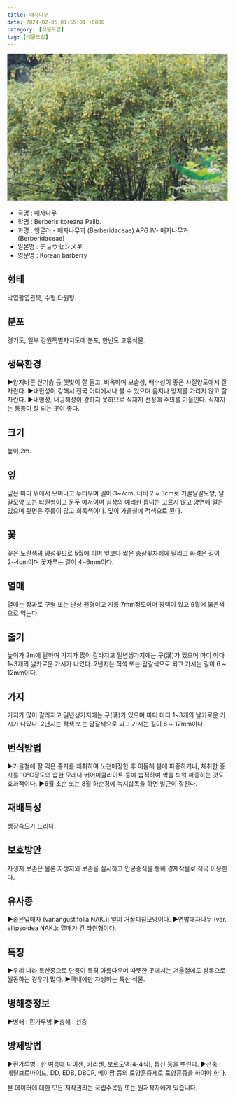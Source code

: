 ```yaml
---
title: 매자나무
date: 2024-02-05 01:55:01 +0800
category: [식물도감]
tag: [식물도감]
---
```




![매자나무](/assets/img/fileUpload/plants/basic/Berberidaceae/Berberis/6798/1_th2.JPG)
- 국명 : 매자나무
- 학명 : Berberis koreana Palib.
- 과명 : 앵글러 - 매자나무과 (Berberidaceae) APG Ⅳ- 매자나무과 (Berberidaceae)
- 일본명 : チョウセンメギ
- 영문명 : Korean barberry


## 형태
낙엽활엽관목, 수형:타원형.
## 분포
경기도, 일부 강원특별자치도에 분포, 한반도 고유식물.
## 생육환경
▶양지바른 산기슭 등 햇빛이 잘 들고, 비옥하며 보습성, 배수성이 좋은 사질양토에서 잘 자란다. 
▶내한성이 강해서 전국 어디에서나 볼 수 있으며 음지나 양지를 가리지 않고 잘 자란다. 
▶내염성, 내공해성이 강하지 못하므로 식재지 선정에 주의를 기울인다. 식재지는 통풍이 잘 되는 곳이 좋다.
## 크기
높이 2m. 
## 잎
잎은 마디 위에서 모여나고 두터우며 길이 3~7cm, 너비 2 ~ 3cm로 거꿀달걀모양, 달걀모양 또는 타원형이고 둔두 예저이며 침상의 예리한 톱니는 고르지 않고 양면에 털은 없으며 뒷면은 주름이 많고 회록색이다. 잎이 가을철에 적색으로 된다.
## 꽃
꽃은 노란색의 양성꽃으로 5월에 피며 잎보다 짧은 총상꽃차례에 달리고 화경은 길이 2~4cm이며 꽃자루는 길이 4~6mm이다.
## 열매
열매는 장과로 구형 또는 난상 원형이고 지름 7mm정도이며 광택이 있고 9월에 붉은색으로 익는다.
## 줄기
높이가 2m에 달하며 가지가 많이 갈라지고 일년생가지에는 구(溝)가 있으며 마디 마다 1~3개의 날카로운 가시가 나있다. 2년지는 적색 또는 암갈색으로 되고 가시는 길이 6 ~ 12mm이다. 
## 가지
가지가 많이 갈라지고 일년생가지에는 구(溝)가 있으며 마디 마다 1~3개의 날카로운 가시가 나있다. 2년지는 적색 또는 암갈색으로 되고 가시는 길이 6 ~ 12mm이다.
## 번식방법
▶가을철에 잘 익은 종자를 채취하여 노천매장한 후 이듬해 봄에 파종하거나, 채취한 종자를 10℃정도의 습한 모래나 버어미큘라이트 등에 습적하여 싹을 틔워 파종하는 것도 효과적이다.
▶6월 초순 또는 8월 하순경에 녹지삽목을 하면 발근이 잘된다.
## 재배특성
생장속도가 느리다.
## 보호방안
자생지 보존은 물론 자생지외 보존을 실시하고 인공증식을 통해 경제작물로 적극 이용한다.
## 유사종
▶좁은잎매자 (var.angustifolia NAK.): 잎이 거꿀피침모양이다.
▶연밥매자나무 (var. ellipsoidea NAK.): 열매가 긴 타원형이다.
## 특징
▶우리 나라 특산종으로 단풍이 특히 아름다우며 따뜻한 곳에서는 겨울철에도 상록으로 월동하는 경우가 많다.
▶국내에만 자생하는 특산 식물.
## 병해충정보
▶병해 : 흰가루병
▶충해 : 선충
## 방제방법
▶흰가루병 : 한 여름에 다이센, 카라센, 보르도액(4-4식), 톱신 등을 뿌린다.
▶선충 : 메틸브로마이드, DD, EDB, DBCP, 베이팜 등의 토양훈증제로 토양훈증을 하여야 한다.






본 데이터에 대한 모든 저작권리는 국립수목원 또는 원저작자에게 있습니다.
